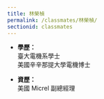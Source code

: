 ```yaml
---
title: 林榮楨
permalink: /classmates/林榮楨/
sectionid: classmates
---
```


- **學歷：**<br />
  臺大電機系學士<br />
  美國辛辛那提大學電機博士

- **資歷：**<br />
  美國 Micrel 副總經理

